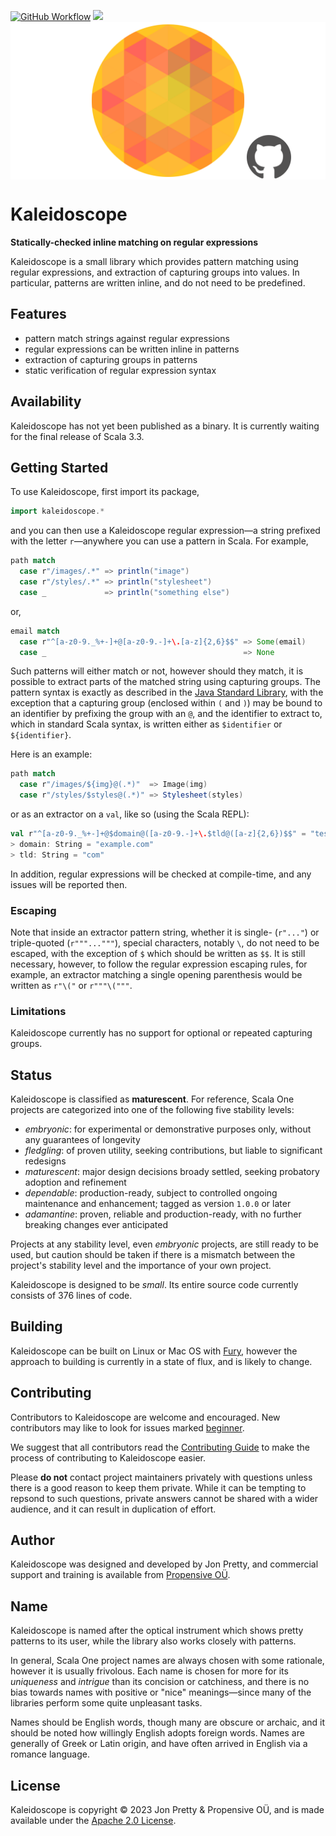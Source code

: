 [<img alt="GitHub Workflow" src="https://img.shields.io/github/actions/workflow/status/propensive/kaleidoscope/main.yml?style=for-the-badge" height="24">](https://github.com/propensive/kaleidoscope/actions)
[<img src="https://img.shields.io/discord/633198088311537684?color=8899f7&label=DISCORD&style=for-the-badge" height="24">](https://discord.gg/7b6mpF6Qcf)
<img src="/doc/images/github.png" valign="middle">

# Kaleidoscope

__Statically-checked inline matching on regular expressions__

Kaleidoscope is a small library which provides pattern matching using regular
expressions, and extraction of capturing groups into values. In particular,
patterns are written inline, and do not need to be predefined.

## Features

- pattern match strings against regular expressions
- regular expressions can be written inline in patterns
- extraction of capturing groups in patterns
- static verification of regular expression syntax


## Availability

Kaleidoscope has not yet been published as a binary. It is currently waiting for the
final release of Scala 3.3.

## Getting Started

To use Kaleidoscope, first import its package,
```scala
import kaleidoscope.*
```

and you can then use a Kaleidoscope regular expression—a string prefixed with
the letter `r`—anywhere you can use a pattern in Scala. For example,
```scala
path match
  case r"/images/.*" => println("image")
  case r"/styles/.*" => println("stylesheet")
  case _             => println("something else")
```
or,
```scala
email match
  case r"^[a-z0-9._%+-]+@[a-z0-9.-]+\.[a-z]{2,6}$$" => Some(email)
  case _                                            => None
```

Such patterns will either match or not, however should they match, it is
possible to extract parts of the matched string using capturing groups. The
pattern syntax is exactly as described in the [Java Standard
Library](https://docs.oracle.com/javase/7/docs/api/java/util/regex/Pattern.html),
with the exception that a capturing group (enclosed within `(` and `)`) may be
bound to an identifier by prefixing the group with an `@`, and the identifier
to extract to, which in standard Scala syntax, is written either as
`$identifier` or `${identifier}`.

Here is an example:
```scala
path match
  case r"/images/${img}@(.*)"  => Image(img)
  case r"/styles/$styles@(.*)" => Stylesheet(styles)
```

or as an extractor on a `val`, like so (using the Scala REPL):
```scala
val r"^[a-z0-9._%+-]+@$domain@([a-z0-9.-]+\.$tld@([a-z]{2,6})$$" = "test@example.com"
> domain: String = "example.com"
> tld: String = "com"
```

In addition, regular expressions will be checked at compile-time, and any
issues will be reported then.

### Escaping

Note that inside an extractor pattern string, whether it is single- (`r"..."`)
or triple-quoted (`r"""..."""`), special characters, notably `\`, do not need
to be escaped, with the exception of `$` which should be written as `$$`. It is
still necessary, however, to follow the regular expression escaping rules, for
example, an extractor matching a single opening parenthesis would be written as
`r"\("` or `r"""\("""`.

### Limitations

Kaleidoscope currently has no support for optional or repeated capturing
groups.



## Status

Kaleidoscope is classified as __maturescent__. For reference, Scala One projects are
categorized into one of the following five stability levels:

- _embryonic_: for experimental or demonstrative purposes only, without any guarantees of longevity
- _fledgling_: of proven utility, seeking contributions, but liable to significant redesigns
- _maturescent_: major design decisions broady settled, seeking probatory adoption and refinement
- _dependable_: production-ready, subject to controlled ongoing maintenance and enhancement; tagged as version `1.0.0` or later
- _adamantine_: proven, reliable and production-ready, with no further breaking changes ever anticipated

Projects at any stability level, even _embryonic_ projects, are still ready to
be used, but caution should be taken if there is a mismatch between the
project's stability level and the importance of your own project.

Kaleidoscope is designed to be _small_. Its entire source code currently consists
of 376 lines of code.

## Building

Kaleidoscope can be built on Linux or Mac OS with [Fury](/propensive/fury), however
the approach to building is currently in a state of flux, and is likely to
change.

## Contributing

Contributors to Kaleidoscope are welcome and encouraged. New contributors may like to look for issues marked
<a href="https://github.com/propensive/kaleidoscope/labels/beginner">beginner</a>.

We suggest that all contributors read the [Contributing Guide](/contributing.md) to make the process of
contributing to Kaleidoscope easier.

Please __do not__ contact project maintainers privately with questions unless
there is a good reason to keep them private. While it can be tempting to
repsond to such questions, private answers cannot be shared with a wider
audience, and it can result in duplication of effort.

## Author

Kaleidoscope was designed and developed by Jon Pretty, and commercial support and training is available from
[Propensive O&Uuml;](https://propensive.com/).



## Name

Kaleidoscope is named after the optical instrument which shows pretty patterns to its user, while the library also works closely with patterns.

In general, Scala One project names are always chosen with some rationale, however it is usually
frivolous. Each name is chosen for more for its _uniqueness_ and _intrigue_ than its concision or
catchiness, and there is no bias towards names with positive or "nice" meanings—since many of the
libraries perform some quite unpleasant tasks.

Names should be English words, though many are obscure or archaic, and it should be noted how
willingly English adopts foreign words. Names are generally of Greek or Latin origin, and have
often arrived in English via a romance language.

## License

Kaleidoscope is copyright &copy; 2023 Jon Pretty & Propensive O&Uuml;, and is made available under the
[Apache 2.0 License](/license.md).
